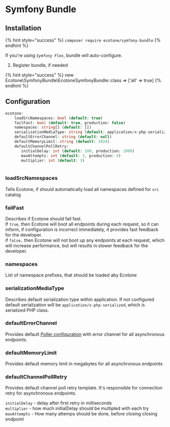 # Symfony Bundle

## Installation

{% hint style="success" %}
`composer require ecotone/symfony-bundle`
{% endhint %}

If you're using _`Symfony Flex`_,  bundle will auto-configure. 

2. Register bundle, if needed

{% hint style="success" %}
new Ecotone\SymfonyBundle\EcotoneSymfonyBundle::class =&gt; \['all' =&gt; true\]
{% endhint %}

## Configuration

```php
ecotone:
    loadSrcNamespaces: bool (default: true)
    failFast: bool (default: true, production: false)
    namespaces: string[] (default: [])
    serializationMediaType: string (default: application/x-php-serialized) [application/json, application/xml]
    defaultErrorChannel: string (default: null)
    defaultMemoryLimit: string (default: 1024)
    defaultChannelPollRetry: 
       initialDelay: int (default: 100, production: 1000)
       maxAttempts: int (default: 3, production: 5)
       multiplier: int (default: 3)
    
```

### loadSrcNamespaces

Tells Ecotone, if should automatically load all namespaces defined for `src` catalog

### failFast

Describes if Ecotone should fail fast.   
If `true`, then Ecotone will boot all endpoints during each request, so it can inform, if configuration is incorrect immediately, it provides fast feedback for the developer.  
if `false,` then Ecotone will not boot up any endpoints at each request, which will increase performance, but will results in slower feedback for the developer.

### namespaces

List of namespace prefixes, that should be loaded aby Ecotone 

### serializationMediaType

Describes default serialization type within application. If not configured default serialization will be `application/x-php-serialized,`which is serialized PHP class.

### defaultErrorChannel

Provides default [Poller configuration](../messaging/asynchronous.md#polling-metadata) with error channel for all asynchronous endpoints.

### defaultMemoryLimit

Provides default memory limit in megabytes for all asynchronous endpoints

### defaultChannelPollRetry

Provides default channel poll retry template. It's responsible for connection retry for asynchronous endpoints.

`initialDelay` - delay after first retry in milliseconds  
`multiplier` - how much initialDelay should be multipled with each try  
`maxAttempts` - How many attemps should be done, before closing closing endpoint

